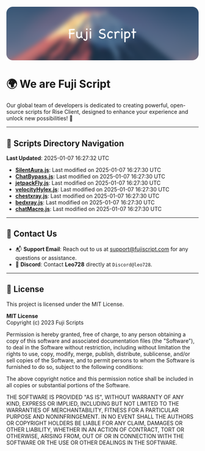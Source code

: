 ![Banner](.github/b.webp)

# 🌍 **We are Fuji Script**

Our global team of developers is dedicated to creating powerful, open-source scripts for Rise Client, designed to enhance your experience and unlock new possibilities! 🌟

---
<!-- SCRIPTS_NAVIGATION_START -->
## 📂 **Scripts Directory Navigation**

**Last Updated**: 2025-01-07 16:27:32 UTC

- **[SilentAura.js](scripts/SilentAura.js)**: Last modified on 2025-01-07 16:27:30 UTC
- **[ChatBypass.js](scripts/ChatBypass.js)**: Last modified on 2025-01-07 16:27:30 UTC
- **[jetpackFly.js](scripts/jetpackFly.js)**: Last modified on 2025-01-07 16:27:30 UTC
- **[velocityHylex.js](scripts/velocityHylex.js)**: Last modified on 2025-01-07 16:27:30 UTC
- **[chestxray.js](scripts/chestxray.js)**: Last modified on 2025-01-07 16:27:30 UTC
- **[bedxray.js](scripts/bedxray.js)**: Last modified on 2025-01-07 16:27:30 UTC
- **[chatMacro.js](scripts/chatMacro.js)**: Last modified on 2025-01-07 16:27:30 UTC

<!-- SCRIPTS_NAVIGATION_END -->

---

## 💬 **Contact Us**  
- 📬 **Support Email**: Reach out to us at [support@fujiscript.com](mailto:support@fujiscript.com) for any questions or assistance.  
- 💬 **Discord**: Contact **Leo728** directly at `Discord@leo728`.

---

## 📜 **License**

This project is licensed under the MIT License.  

**MIT License**  
Copyright (c) 2023 Fuji Scripts  

Permission is hereby granted, free of charge, to any person obtaining a copy of this software and associated documentation files (the "Software"), to deal in the Software without restriction, including without limitation the rights to use, copy, modify, merge, publish, distribute, sublicense, and/or sell copies of the Software, and to permit persons to whom the Software is furnished to do so, subject to the following conditions:  

The above copyright notice and this permission notice shall be included in all copies or substantial portions of the Software.  

THE SOFTWARE IS PROVIDED "AS IS", WITHOUT WARRANTY OF ANY KIND, EXPRESS OR IMPLIED, INCLUDING BUT NOT LIMITED TO THE WARRANTIES OF MERCHANTABILITY, FITNESS FOR A PARTICULAR PURPOSE AND NONINFRINGEMENT. IN NO EVENT SHALL THE AUTHORS OR COPYRIGHT HOLDERS BE LIABLE FOR ANY CLAIM, DAMAGES OR OTHER LIABILITY, WHETHER IN AN ACTION OF CONTRACT, TORT OR OTHERWISE, ARISING FROM, OUT OF OR IN CONNECTION WITH THE SOFTWARE OR THE USE OR OTHER DEALINGS IN THE SOFTWARE.  
